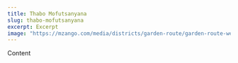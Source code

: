 ```yaml
---
title: Thabo Mofutsanyana
slug: thabo-mofutsanyana
excerpt: Excerpt
image: "https://mzango.com/media/districts/garden-route/garden-route-western-cape.jpg"
---
```

Content